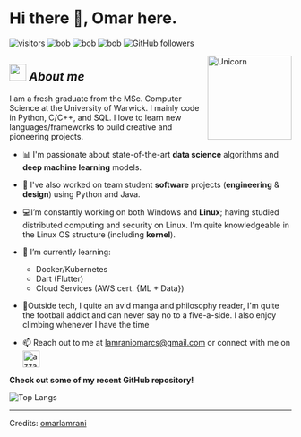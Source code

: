 # Hi there 👋, Omar here. 
![visitors](https://visitor-badge.laobi.icu/badge?page_id=omarlamrani.visitor-badge)    ![bob](https://img.shields.io/badge/Python-orange) ![bob](https://img.shields.io/badge/C++-maroon) ![bob](https://img.shields.io/badge/SQL-green) [![GitHub followers](https://img.shields.io/github/followers/omarlamrani.svg?style=social&label=Follow)](https://github.com/omarlamrani?tab=followers)
<!--
**omarlamrani/omarlamrani** is a ✨ _special_ ✨ repository because its `README.md` (this file) appears on your GitHub profile.
-->
<img align="right" width=150 px alt="Unicorn" src="https://media.giphy.com/media/2zeji2UedvZzvIZ45N/giphy.gif" />

## <img src="https://media.giphy.com/media/GFtsjaDVJnoNa/giphy.gif" width="30px">&nbsp;***About me***

I am a fresh graduate from the MSc. Computer Science at the University of Warwick. I mainly code in Python, C/C++, and SQL. I love to learn new languages/frameworks to build creative and pioneering projects. 

* 📊 I'm passionate about state-of-the-art **data science** algorithms and **deep machine learning** models.

* 💾 I've also worked on team student **software** projects (**engineering** & **design**) using Python and Java.

- 💻I’m constantly working on both Windows and **Linux**; having studied distributed computing and security on Linux. I'm quite knowledgeable in the Linux OS structure (including **kernel**).

- 🌱 I’m currently learning:
  - Docker/Kubernetes
  - Dart (Flutter)
  - Cloud Services (AWS cert. {ML + Data})

- 🧗Outside tech, I quite an avid manga and philosophy reader, I'm quite the football addict and can never say no to a five-a-side. I also enjoy climbing whenever I have the time

- 📫 Reach out to me at <a href="lamraniomarcs@gmail.com">lamraniomarcs@gmail.com</a> or connect with me on <a href="https://www.linkedin.com/in/omar--lamrani/" target="blank"><img align="center"
         src="https://img.shields.io/badge/linkedin-%231DA1F2.svg?style=for-the-badge&logo=linkedin&logoColor=white"
         alt="azzar" height="30"/></a>

__Check out some of my recent GitHub repository!__ 

<!--
<div>
  <p>
    <a href="https://github.com/omarlamrani/diffusion_3d_voxel_models">
      <img src="https://github-readme-stats.vercel.app/api/pin/?username=omarlamrani&repo=diffusion_3d_voxel_models" alt="GitHub Stats" />
    </a>
    <a href="https://github.com/omarlamrani/py_deep_q_learning">
      <img src="https://github-readme-stats.vercel.app/api/pin/?username=omarlamrani&repo=py_deep_q_learning" alt="GitHub Stats" />
    </a>
        <a href="https://github.com/omarlamrani/tank_game">
      <img src="https://github-readme-stats.vercel.app/api/pin/?username=omarlamrani&repo=tank_game" alt="GitHub Stats" />
    </a>
    </a>
        <a href="https://github.com/omarlamrani/text_editor_cpp">
      <img src="https://github-readme-stats.vercel.app/api/pin/?username=omarlamrani&repo=text_editor_cpp" alt="GitHub Stats" />
    </a>
 
  </p>
  
  
</div>
-->
![Top Langs](https://github-readme-stats.vercel.app/api/top-langs/?username=omarlamrani&layout=compact)


---------------------------------------------------------------------------------------------------------------------
Credits: <a href="https://github.com/omarlamrani">omarlamrani</a>
